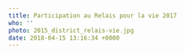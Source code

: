 ```yaml
---
title: Participation au Relais pour la vie 2017
who: ''
photo: 2015_district_relais-vie.jpg
date: 2018-04-15 13:16:34 +0000
---
```


